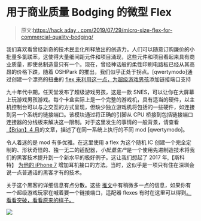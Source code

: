 # 用于商业质量 Bodging 的微型 Flex

> 原文:[https://hack aday . com/2019/07/29/micro-size-flex-for-commercial-quality-bodging/](https://hackaday.com/2019/07/29/micro-sized-flex-for-commercial-quality-bodging/)

我们喜欢看曾经新奇的技术民主化所释放出的创造力。人们可以随意订购廉价的小批量多氯联苯，这使得大量细间距元件和项目涌现，这些元件和项目看起来具有商业质量，即使总制造量只有一个。现在，曾经神话般的柔性印刷电路板已经从其高昂的价格下跌，随着 OSHPark 的推出，我们似乎正处于拐点。[qwertymodo]通过创建一个漂亮的扭曲的 [flex 来利用这一点，为超级游戏男孩](http://www.qwertymodo.com/hardware-projects/snes/super-game-boy-link-port)添加链接端口支持

九十年代中期，任天堂发布了超级游戏男孩，这是一款 SNES，可以让你在大屏幕上玩游戏男孩游戏。每个卡盒实际上是一个完整的游戏机，具有适当的硬件，以主机控制台可以与之交互的方式呈现，但缺少独立游戏机将包括的一些硬件，如连接到另一个系统的链接端口。该模块通过将正确的引脚从 CPU 桥接到包括链接端口连接器的分线板来解决这一限制。对于这里发生的事情的一般背景，请查看[【Brian】4 月](https://hackaday.com/2019/04/14/clock-mod-brings-super-game-boy-to-competitive-arena/)的文章，描述了在同一系统上执行的不同 mod [qwertymodo]。

令人着迷的是 mod 有多优雅。在这里使用 a flex 为这个随机 IC 创建一个完全定制的、形状奇怪的、独一无二的适配器，*小批量生产*是一个使用先进制造技术将我们的黑客技术提升到一个新水平的极好例子。这让我们想起了 2017 年,【斯科特】 [为他的 iPhone 7](https://hackaday.com/2017/09/07/bringing-back-the-iphone7-headphone-jack/) 增加耳机接口的方法。当时，这似乎是一项只有住在深圳会说一点普通话的黑客才有的技术。

关于这个黑客的详细信息有点分散。这些 [推文](https://twitter.com/qwertymodo/status/1133849354228289536)中有稍微多一点的信息，如果你有一个超级游戏玩家在喊着要一个链接端口，适配器 flexes 有时在这里可以得到[。看看突破，看看原来的样子。](https://www.tindie.com/products/qwertymodo/super-gameboy-link-port/)

![](../Images/a9cf79feb963dedb9b937d759e58b81a.png)